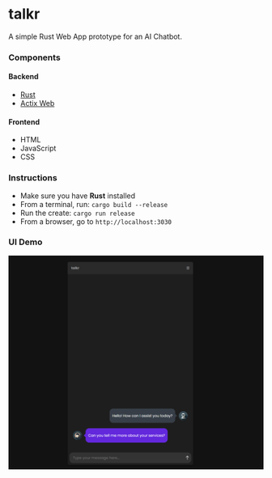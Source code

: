 # talkr
A simple Rust Web App prototype for an AI Chatbot.

### Components

#### Backend
* [Rust](https://www.rust-lang.org/)
* [Actix Web](https://actix.rs/)

#### Frontend
* HTML
* JavaScript
* CSS

### Instructions

* Make sure you have **Rust** installed
* From a terminal, run: `cargo build --release`
* Run the create: `cargo run release`
* From a browser, go to `http://localhost:3030`


### UI Demo

<img src="img/talkr.png" />
